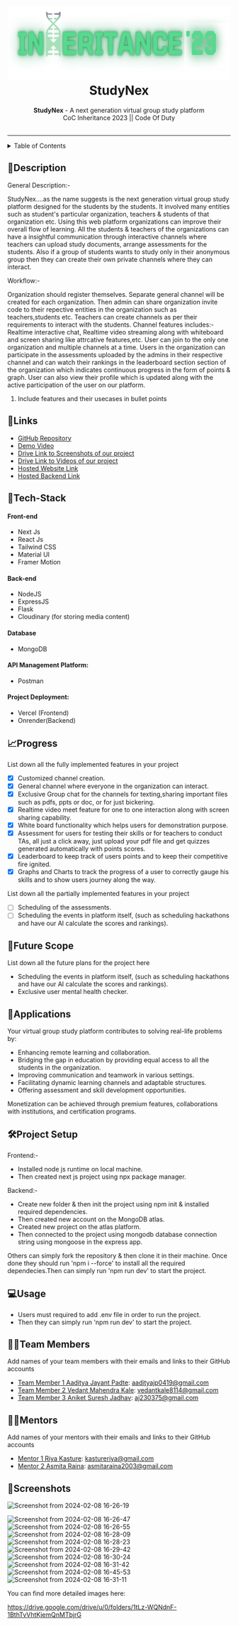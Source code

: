 <h1 align="center">
  <a href="https://github.com/CommunityOfCoders/Inheritance-2023">
    <img src="./Untitled.png" alt="CoC Inheritance 2022" width="500" height="166">
  </a>
  <br>
  StudyNex
</h1>

<div align="center">
   <strong>StudyNex</strong> - A next generation virtual group study platform<br>
  CoC Inheritance 2023 || Code Of Duty <br> <br>
</div>
<hr>

<details>
<summary>Table of Contents</summary>

- [Description](#description)
- [Links](#links)
- [Tech Stack](#tech-stack)
- [Progress](#progress)
- [Future Scope](#future-scope)
- [Applications](#applications)
- [Project Setup](#project-setup)
- [Usage](#usage)
- [Team Members](#team-members)
- [Mentors](#mentors)
- [Screenshots](#screenshots)

</details>

## 📝Description

General Description:-

StudyNex....as the name suggests is the next generation virtual group study platform designed for the students by the students. It involved many entities such as student's particular organization, teachers & students of that organization etc. Using this web platform organizations can improve their overall flow of learning.
All the students & teachers of the organizations can have a insightful communication through interactive channels where teachers can upload study documents, arrange assessments for the students. Also if a group of students wants to study only in their anonymous group then they can create their own private channels where they can interact.

Workflow:-

Organization should register themselves.
Separate general channel will be created for each organization.
Then admin can share organization invite code to their repective entities in the organization such as teachers,students etc.
Teachers can create channels as per their requirements to interact with the students.
Channel features includes:- Realtime interactive chat, Realtime video streaming along with whiteboard and screen sharing like attrcative features,etc.
User can join to the only one organization and multiple channels at a time.
Users in the organization can participate in the assessments uploaded by the admins in their respective channel and can watch their rankings in the leaderboard section section of the organization which indicates continuous progress in the form of points & graph.
User can also view their profile which is updated along with the active participation of the user on our platform.

1. Include features and their usecases in bullet points

## 🔗Links

- [GitHub Repository](https://github.com/COD-23/StudyNex---Frontend)
- [Demo Video](https://drive.google.com/file/d/124V86987H4GDjUDFO19R47xkGZFwROIy/view?usp=sharing)
- [Drive Link to Screenshots of our project](https://drive.google.com/drive/u/0/folders/1SO5D0wcPvpkKoNYzMFf_jomTEUIrriit)
- [Drive Link to Videos of our project](https://drive.google.com/drive/u/0/folders/19i1YtuBz9lga8as0H9QUNCLvsRvEXIkm)
- [Hosted Website Link](https://study-nex.vercel.app/)
- [Hosted Backend Link](https://study-nex-backend.onrender.com)

## 🤖Tech-Stack

#### Front-end

- Next Js
- React Js
- Tailwind CSS
- Material UI
- Framer Motion

#### Back-end

- NodeJS
- ExpressJS
- Flask
- Cloudinary (for storing media content)

#### Database

- MongoDB

#### API Management Platform:

- Postman

#### Project Deployment:

- Vercel (Frontend)
- Onrender(Backend)

## 📈Progress

List down all the fully implemented features in your project

- [x] Customized channel creation.
- [x] General channel where everyone in the organization can interact.
- [x] Exclusive Group chat for the channels for texting,sharing important files such as pdfs, ppts or doc, or for just bickering.
- [x] Realtime video meet feature for one to one interaction along with screen sharing capability.
- [x] White board functionality which helps users for demonstration purpose.
- [x] Assessment for users for testing their skills or for teachers to conduct TAs, all just a click away, just upload your pdf file and get quizzes generated automatically with points scores.
- [x] Leaderboard to keep track of users points and to keep their competitive fire ignited.
- [x] Graphs and Charts to track the progress of a user to correctly gauge his skills and to show users journey along the way.

List down all the partially implemented features in your project

- [ ] Scheduling of the assessments.
- [ ] Scheduling the events in platform itself, (such as scheduling hackathons and have our AI calculate the scores and rankings).

## 🔮Future Scope

List down all the future plans for the project here

- Scheduling the events in platform itself, (such as scheduling hackathons and have our AI calculate the scores and rankings).
- Exclusive user mental health checker.

## 💸Applications

Your virtual group study platform contributes to solving real-life problems by:

- Enhancing remote learning and collaboration.
- Bridging the gap in education by providing equal access to all the students in the organization.
- Improving communication and teamwork in various settings.
- Facilitating dynamic learning channels and adaptable structures.
- Offering assessment and skill development opportunities.

Monetization can be achieved through premium features, collaborations with institutions, and certification programs.

## 🛠Project Setup

Frontend:-

- Installed node js runtime on local machine.
- Then created next js project using npx package manager.

Backend:-

- Create new folder & then init the project using npm init & installed required dependencies.
- Then created new account on the MongoDB atlas.
- Created new project on the atlas platform.
- Then connected to the project using mongodb database connection string using mongoose in the express app.

Others can simply fork the repository & then clone it in their machine. Once done they should run 'npm i --force'
to install all the required dependecies.Then can simply run 'npm run dev' to start the project.

## 💻Usage

- Users must required to add .env file in order to run the project.
- Then they can simply run 'npm run dev' to start the project.

## 👨‍💻Team Members

Add names of your team members with their emails and links to their GitHub accounts

- [Team Member 1 Aaditya Jayant Padte](https://github.com/Aaditya8C): aadityajp0419@gmail.com
- [Team Member 2 Vedant Mahendra Kale](https://github.com/VedantKale08): vedantkale8114@gmail.com
- [Team Member 3 Aniket Suresh Jadhav](https://github.com/DevAniket010): aj230375@gmail.com

## 👨‍🏫Mentors

Add names of your mentors with their emails and links to their GitHub accounts

- [Mentor 1 Riya Kasture](https://github.com/Riya-1508): kastureriya@gmail.com
- [Mentor 2 Asmita Raina](https://github.com/AsmitaRaina): asmitaraina2003@gmail.com

## 📱Screenshots

![Screenshot from 2024-02-08 16-26-19](https://github.com/COD-23/StudyNex---Frontend/assets/148361286/b2a59a9f-00c8-4c45-8e03-a7fa9d6697ff)

![Screenshot from 2024-02-08 16-26-47](https://github.com/COD-23/StudyNex---Frontend/assets/148361286/40e7b262-b962-48e1-8f34-23c97c10a3fd)
![Screenshot from 2024-02-08 16-26-55](https://github.com/COD-23/StudyNex---Frontend/assets/148361286/102eb068-246b-4264-9705-cb0c7c31bdda)
![Screenshot from 2024-02-08 16-28-09](https://github.com/COD-23/StudyNex---Frontend/assets/148361286/af85d18b-d036-40f7-acc6-1f8a8009ad0b)
![Screenshot from 2024-02-08 16-28-23](https://github.com/COD-23/StudyNex---Frontend/assets/148361286/7978c955-8d9f-4a6a-955f-da5b72ec09ff)
![Screenshot from 2024-02-08 16-29-42](https://github.com/COD-23/StudyNex---Frontend/assets/148361286/290710ae-dabb-4988-be35-69d8c3a69823)
![Screenshot from 2024-02-08 16-30-24](https://github.com/COD-23/StudyNex---Frontend/assets/148361286/fe39932b-028f-448f-9e2c-a97bb96c58c3)
![Screenshot from 2024-02-08 16-31-42](https://github.com/COD-23/StudyNex---Frontend/assets/148361286/b1a8612b-c871-4b55-8320-45e6543ef316)
![Screenshot from 2024-02-08 16-45-53](https://github.com/COD-23/StudyNex---Frontend/assets/148361286/a88ed121-1f75-4a9d-b885-6be3753c8d54)
![Screenshot from 2024-02-08 16-31-11](https://github.com/COD-23/StudyNex---Frontend/assets/148361286/82e3192e-0eeb-4a45-ae8c-8730581d5921)

You can find more detailed images here:

https://drive.google.com/drive/u/0/folders/1tLz-WQNdnF-1BthTvVhtKjemQnMTbjrG
